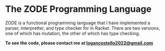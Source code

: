 # The ZODE Programming Language
ZODE is a functional programming language that I have implemented a parser, interpretter, and type checker for in Racket. There are two versions, one of which has mutation, the other of which has type checking.

**To see the code, please contact me at logancostello2022@gmail.com**
